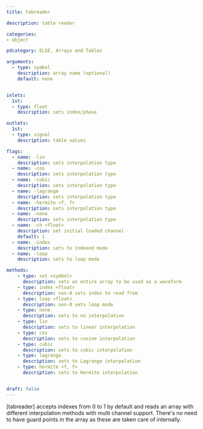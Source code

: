 ```yaml
---
title: tabreader

description: table reader

categories:
- object

pdcategory: ELSE, Arrays and Tables

arguments:
  - type: symbol
    description: array name (optional)
    default: none


inlets:
  1st:
  - type: float
    description: sets index/phase

outlets:
  1st:
  - type: signal
    description: table values

flags:
  - name: -lin
    description: sets interpolation type
  - name: -cos
    description: sets interpolation type
  - name: -cubic
    description: sets interpolation type
  - name: -lagrange
    description: sets interpolation type
  - name: -hermite <f, f>
    description: sets interpolation type
  - name: -none
    description: sets interpolation type
  - name: -ch <float>
    description: set initial loaded channel
    default: 1
  - name: -index
    description: sets to indexed mode
  - name: -loop
    description: sets to loop mode

methods:
    - type: set <symbol>
      description: sets an entire array to be used as a waveform
    - type: index <float>
      description: non-0 sets index to read from
    - type: loop <float>
      description: non-0 sets loop mode
    - type: none
      description: sets to no interpolation
    - type: lin
      description: sets to linear interpolation
    - type: cos
      description: sets to cosine interpolation
    - type: cubic
      description: sets to cubic interpolation
    - type: lagrange
      description: sets to Lagrange interpolation
    - type: hermite <f, f>
      description: sets to Hermite interpolation


draft: false
---
```


[tabreader] accepts indexes from 0 to 1 by default and reads an array with different interpolation methods with multi channel support. There's no need to have guard points in the array as these are taken care of internally.
